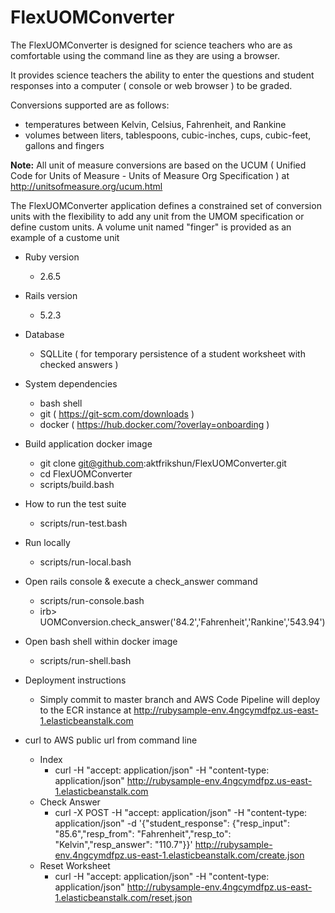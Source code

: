 # FlexUOMConverter

The FlexUOMConverter is designed for science teachers who are as comfortable using the command line as they are using a browser.

It provides science teachers the ability to enter the questions and student responses into a computer ( console or web browser ) to be graded.

Conversions supported are as follows:
* temperatures between Kelvin, Celsius, Fahrenheit, and Rankine
* volumes between liters, tablespoons, cubic-inches, cups, cubic-feet, gallons and fingers

__Note:__ All unit of measure conversions are based on the UCUM ( Unified Code for Units of Measure - Units of Measure Org Specification ) at http://unitsofmeasure.org/ucum.html

The FlexUOMConverter application defines a constrained set of conversion units with the flexibility to add any unit from the UMOM specification or define custom units.  A volume unit named "finger" is provided as an example of a custome unit

* Ruby version
  * 2.6.5

* Rails version
  * 5.2.3

* Database
  * SQLLite ( for temporary persistence of a student worksheet with checked answers )

* System dependencies
  * bash shell
  * git ( https://git-scm.com/downloads )
  * docker ( https://hub.docker.com/?overlay=onboarding )

* Build application docker image
  * git clone git@github.com:aktfrikshun/FlexUOMConverter.git
  * cd FlexUOMConverter
  * scripts/build.bash

* How to run the test suite
  * scripts/run-test.bash

* Run locally
  * scripts/run-local.bash

* Open rails console & execute a check_answer command
  * scripts/run-console.bash
  * irb> UOMConversion.check_answer('84.2','Fahrenheit','Rankine','543.94')

* Open bash shell within docker image
  * scripts/run-shell.bash

* Deployment instructions
  * Simply commit to master branch and AWS Code Pipeline will deploy to the ECR instance at http://rubysample-env.4ngcymdfpz.us-east-1.elasticbeanstalk.com

* curl to AWS public url from command line
  * Index
    * curl -H "accept: application/json" -H "content-type: application/json" http://rubysample-env.4ngcymdfpz.us-east-1.elasticbeanstalk.com
  * Check Answer
    * curl -X POST -H "accept: application/json"  -H "content-type: application/json"   -d '{"student_response": {"resp_input": "85.6","resp_from": "Fahrenheit","resp_to": "Kelvin","resp_answer": "110.7"}}' http://rubysample-env.4ngcymdfpz.us-east-1.elasticbeanstalk.com/create.json
  * Reset Worksheet
    * curl -H "accept: application/json"  -H "content-type: application/json"   http://rubysample-env.4ngcymdfpz.us-east-1.elasticbeanstalk.com/reset.json

